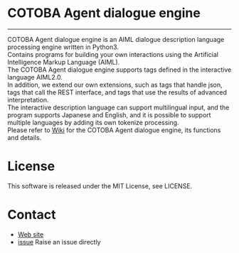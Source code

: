 # COTOBA Agent dialogue engine
------------
COTOBA Agent dialogue engine is an AIML dialogue description language processing engine written in Python3.  
Contains programs for building your own interactions using the Artificial Intelligence Markup Language (AIML).  
The COTOBA Agent dialogue engine supports tags defined in the interactive language AIML2.0.  
In addition, we extend our own extensions, such as tags that handle json, tags that call the REST interface, and tags that use the results of advanced interpretation.  
The interactive description language can support multilingual input, and the program supports Japanese and English, and it is possible to support multiple languages by adding its own tokenize processing.  
Please refer to [Wiki](https://github.com/cotobadesign/cotoba-agent-dialogue-engine/wiki) for the COTOBA Agent dialogue engine, its functions and details.  

# License
This software is released under the MIT License, see LICENSE.

# Contact
* [Web site](https://cotoba.net)  
* [issue](https://github.com/cotobadesign/cotoba-agent-dialogue-engine/issues) Raise an issue directly  
